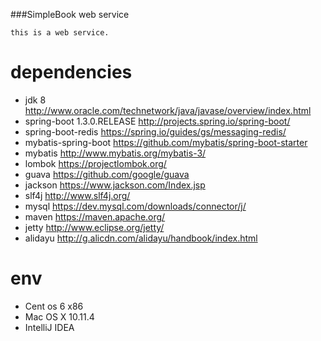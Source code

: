 ###SimpleBook web service

```
this is a web service.
```


# dependencies
- jdk 8 http://www.oracle.com/technetwork/java/javase/overview/index.html
- spring-boot 1.3.0.RELEASE http://projects.spring.io/spring-boot/
- spring-boot-redis https://spring.io/guides/gs/messaging-redis/
- mybatis-spring-boot https://github.com/mybatis/spring-boot-starter
- mybatis http://www.mybatis.org/mybatis-3/
- lombok https://projectlombok.org/
- guava https://github.com/google/guava
- jackson https://www.jackson.com/Index.jsp
- slf4j http://www.slf4j.org/
- mysql https://dev.mysql.com/downloads/connector/j/
- maven https://maven.apache.org/
- jetty http://www.eclipse.org/jetty/
- alidayu http://g.alicdn.com/alidayu/handbook/index.html

# env
- Cent os 6 x86
- Mac OS X 10.11.4
- IntelliJ IDEA